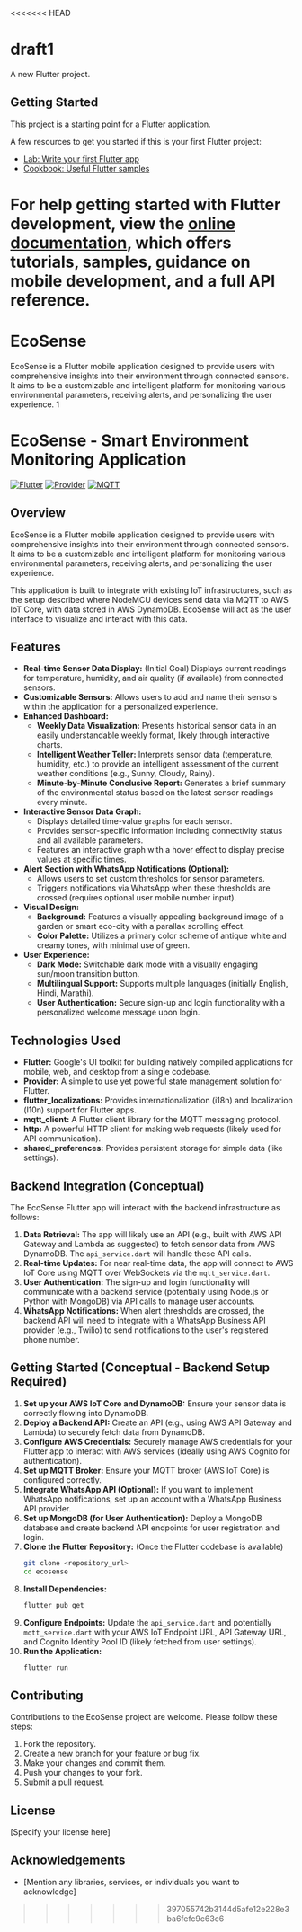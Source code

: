 <<<<<<< HEAD
# draft1

A new Flutter project.

## Getting Started

This project is a starting point for a Flutter application.

A few resources to get you started if this is your first Flutter project:

- [Lab: Write your first Flutter app](https://docs.flutter.dev/get-started/codelab)
- [Cookbook: Useful Flutter samples](https://docs.flutter.dev/cookbook)

For help getting started with Flutter development, view the
[online documentation](https://docs.flutter.dev/), which offers tutorials,
samples, guidance on mobile development, and a full API reference.
=======
# EcoSense
EcoSense is a Flutter mobile application designed to provide users with comprehensive insights into their environment through connected sensors. It aims to be a customizable and intelligent platform for monitoring various environmental parameters, receiving alerts, and personalizing the user experience. 1 
# EcoSense - Smart Environment Monitoring Application

[![Flutter](https://img.shields.io/badge/Flutter-%2302569B.svg?style=for-the-badge&logo=flutter&logoColor=white)](https://flutter.dev)
[![Provider](https://img.shields.io/badge/Provider-%2361DAFB.svg?style=for-the-badge&logo=react&logoColor=black)](https://pub.dev/packages/provider)
[![MQTT](https://img.shields.io/badge/MQTT-gray.svg?style=for-the-badge&logo=eclipse-mosquitto&logoColor=white)](https://mqtt.org/)

## Overview

EcoSense is a Flutter mobile application designed to provide users with comprehensive insights into their environment through connected sensors. It aims to be a customizable and intelligent platform for monitoring various environmental parameters, receiving alerts, and personalizing the user experience.

This application is built to integrate with existing IoT infrastructures, such as the setup described where NodeMCU devices send data via MQTT to AWS IoT Core, with data stored in AWS DynamoDB. EcoSense will act as the user interface to visualize and interact with this data.

## Features

* **Real-time Sensor Data Display:** (Initial Goal) Displays current readings for temperature, humidity, and air quality (if available) from connected sensors.
* **Customizable Sensors:** Allows users to add and name their sensors within the application for a personalized experience.
* **Enhanced Dashboard:**
    * **Weekly Data Visualization:** Presents historical sensor data in an easily understandable weekly format, likely through interactive charts.
    * **Intelligent Weather Teller:** Interprets sensor data (temperature, humidity, etc.) to provide an intelligent assessment of the current weather conditions (e.g., Sunny, Cloudy, Rainy).
    * **Minute-by-Minute Conclusive Report:** Generates a brief summary of the environmental status based on the latest sensor readings every minute.
* **Interactive Sensor Data Graph:**
    * Displays detailed time-value graphs for each sensor.
    * Provides sensor-specific information including connectivity status and all available parameters.
    * Features an interactive graph with a hover effect to display precise values at specific times.
* **Alert Section with WhatsApp Notifications (Optional):**
    * Allows users to set custom thresholds for sensor parameters.
    * Triggers notifications via WhatsApp when these thresholds are crossed (requires optional user mobile number input).
* **Visual Design:**
    * **Background:** Features a visually appealing background image of a garden or smart eco-city with a parallax scrolling effect.
    * **Color Palette:** Utilizes a primary color scheme of antique white and creamy tones, with minimal use of green.
* **User Experience:**
    * **Dark Mode:** Switchable dark mode with a visually engaging sun/moon transition button.
    * **Multilingual Support:** Supports multiple languages (initially English, Hindi, Marathi).
    * **User Authentication:** Secure sign-up and login functionality with a personalized welcome message upon login.
      
## Technologies Used

* **Flutter:** Google's UI toolkit for building natively compiled applications for mobile, web, and desktop from a single codebase.
* **Provider:** A simple to use yet powerful state management solution for Flutter.
* **flutter_localizations:** Provides internationalization (i18n) and localization (l10n) support for Flutter apps.
* **mqtt_client:** A Flutter client library for the MQTT messaging protocol.
* **http:** A powerful HTTP client for making web requests (likely used for API communication).
* **shared_preferences:** Provides persistent storage for simple data (like settings).

## Backend Integration (Conceptual)

The EcoSense Flutter app will interact with the backend infrastructure as follows:

1.  **Data Retrieval:** The app will likely use an API (e.g., built with AWS API Gateway and Lambda as suggested) to fetch sensor data from AWS DynamoDB. The `api_service.dart` will handle these API calls.
2.  **Real-time Updates:** For near real-time data, the app will connect to AWS IoT Core using MQTT over WebSockets via the `mqtt_service.dart`.
3.  **User Authentication:** The sign-up and login functionality will communicate with a backend service (potentially using Node.js or Python with MongoDB) via API calls to manage user accounts.
4.  **WhatsApp Notifications:** When alert thresholds are crossed, the backend API will need to integrate with a WhatsApp Business API provider (e.g., Twilio) to send notifications to the user's registered phone number.

## Getting Started (Conceptual - Backend Setup Required)

1.  **Set up your AWS IoT Core and DynamoDB:** Ensure your sensor data is correctly flowing into DynamoDB.
2.  **Deploy a Backend API:** Create an API (e.g., using AWS API Gateway and Lambda) to securely fetch data from DynamoDB.
3.  **Configure AWS Credentials:** Securely manage AWS credentials for your Flutter app to interact with AWS services (ideally using AWS Cognito for authentication).
4.  **Set up MQTT Broker:** Ensure your MQTT broker (AWS IoT Core) is configured correctly.
5.  **Integrate WhatsApp API (Optional):** If you want to implement WhatsApp notifications, set up an account with a WhatsApp Business API provider.
6.  **Set up MongoDB (for User Authentication):** Deploy a MongoDB database and create backend API endpoints for user registration and login.
7.  **Clone the Flutter Repository:** (Once the Flutter codebase is available)
    ```bash
    git clone <repository_url>
    cd ecosense
    ```
8.  **Install Dependencies:**
    ```bash
    flutter pub get
    ```
9.  **Configure Endpoints:** Update the `api_service.dart` and potentially `mqtt_service.dart` with your AWS IoT Endpoint URL, API Gateway URL, and Cognito Identity Pool ID (likely fetched from user settings).
10. **Run the Application:**
    ```bash
    flutter run
    ```

## Contributing

Contributions to the EcoSense project are welcome. Please follow these steps:

1.  Fork the repository.
2.  Create a new branch for your feature or bug fix.
3.  Make your changes and commit them.
4.  Push your changes to your fork.
5.  Submit a pull request.

## License

[Specify your license here]

## Acknowledgements

* [Mention any libraries, services, or individuals you want to acknowledge]
>>>>>>> 397055742b3144d5afe12e228e3ba6fefc9c63c6

